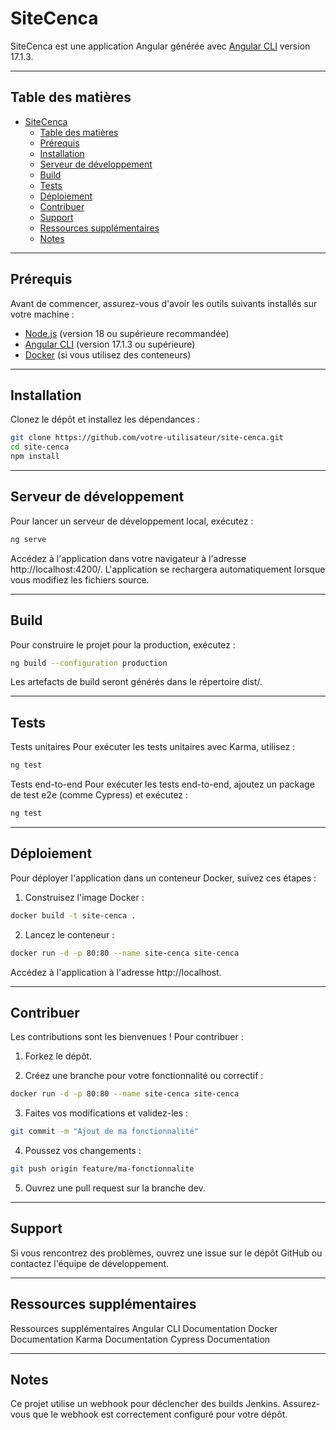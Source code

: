 # SiteCenca

SiteCenca est une application Angular générée avec [Angular CLI](https://github.com/angular/angular-cli) version 17.1.3.

---

## Table des matières
- [SiteCenca](#sitecenca)
  - [Table des matières](#table-des-matières)
  - [Prérequis](#prérequis)
  - [Installation](#installation)
  - [Serveur de développement](#serveur-de-développement)
  - [Build](#build)
  - [Tests](#tests)
  - [Déploiement](#déploiement)
  - [Contribuer](#contribuer)
  - [Support](#support)
  - [Ressources supplémentaires](#ressources-supplémentaires)
  - [Notes](#notes)

---

## Prérequis

Avant de commencer, assurez-vous d'avoir les outils suivants installés sur votre machine :
- [Node.js](https://nodejs.org/) (version 18 ou supérieure recommandée)
- [Angular CLI](https://angular.io/cli) (version 17.1.3 ou supérieure)
- [Docker](https://www.docker.com/) (si vous utilisez des conteneurs)

---

## Installation

Clonez le dépôt et installez les dépendances :

```bash
git clone https://github.com/votre-utilisateur/site-cenca.git
cd site-cenca
npm install
```

---

## Serveur de développement
Pour lancer un serveur de développement local, exécutez :

```bash
ng serve
```

Accédez à l'application dans votre navigateur à l'adresse http://localhost:4200/. L'application se rechargera automatiquement lorsque vous modifiez les fichiers source.

---

## Build
Pour construire le projet pour la production, exécutez :

```bash
ng build --configuration production
```

Les artefacts de build seront générés dans le répertoire dist/.

---

## Tests
Tests unitaires
Pour exécuter les tests unitaires avec Karma, utilisez :
```bash
ng test
```

Tests end-to-end
Pour exécuter les tests end-to-end, ajoutez un package de test e2e (comme Cypress) et exécutez :

```bash
ng test
```

---

## Déploiement
Pour déployer l'application dans un conteneur Docker, suivez ces étapes :

1. Construisez l'image Docker :
```bash
docker build -t site-cenca .
```

2. Lancez le conteneur :
```bash
docker run -d -p 80:80 --name site-cenca site-cenca
```

Accédez à l'application à l'adresse http://localhost.

---

## Contribuer
Les contributions sont les bienvenues ! Pour contribuer :

1. Forkez le dépôt.

2. Créez une branche pour votre fonctionnalité ou correctif :
```bash
docker run -d -p 80:80 --name site-cenca site-cenca
```

3. Faites vos modifications et validez-les :
```bash
git commit -m "Ajout de ma fonctionnalité"
```

4. Poussez vos changements :
```bash
git push origin feature/ma-fonctionnalite
```

5. Ouvrez une pull request sur la branche dev.

---

## Support

Si vous rencontrez des problèmes, ouvrez une issue sur le dépôt GitHub ou contactez l'équipe de développement.

---

## Ressources supplémentaires

Ressources supplémentaires
Angular CLI Documentation
Docker Documentation
Karma Documentation
Cypress Documentation

---

## Notes
Ce projet utilise un webhook pour déclencher des builds Jenkins. Assurez-vous que le webhook est correctement configuré pour votre dépôt.